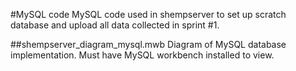 #MySQL code
MySQL code used in shempserver to set up scratch database and upload all data collected in sprint #1.</br>

##shempserver_diagram_mysql.mwb
Diagram of MySQL database implementation. Must have MySQL workbench installed to view.
